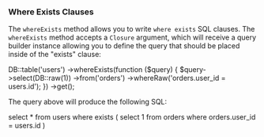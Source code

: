 ### Where Exists Clauses

The `whereExists` method allows you to write `where exists` SQL clauses. The `whereExists` method accepts a `Closure` argument, which will receive a query builder instance allowing you to define the query that should be placed inside of the "exists" clause:

DB::table('users')
->whereExists(function ($query) {
$query->select(DB::raw(1))
->from('orders')
->whereRaw('orders.user_id = users.id');
})
->get();

The query above will produce the following SQL:

select * from users
where exists (
select 1 from orders where orders.user_id = users.id
)

